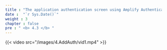 ```yaml
---
title : "The application authentication screen using Amplify Authenticator."
date :  "`r Sys.Date()`" 
weight : 3
chapter : false
pre : " <b> 4.3 </b> "
---
```


{{< video src="/images/4.AddAuth/vid1.mp4" >}}